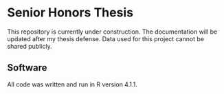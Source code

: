 # Senior Honors Thesis 
This repository is currently under construction. The documentation will be updated after my thesis defense. Data used for this project cannot be shared publicly.

## Software
All code was written and run in R version 4.1.1.
